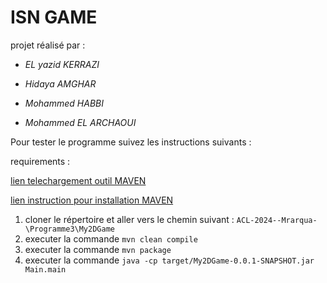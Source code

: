 # ISN GAME

projet réalisé par : 

* *EL yazid KERRAZI*

* *Hidaya AMGHAR*

* *Mohammed HABBI*

* *Mohammed EL ARCHAOUI*


Pour tester le programme suivez les instructions suivants :

requirements :

[lien telechargement outil MAVEN](https://maven.apache.org/download.cgi)

[lien instruction pour installation MAVEN](https://maven.apache.org/install.html)

1) cloner le répertoire et aller vers le chemin suivant : ```ACL-2024--Mrarqua-\Programme3\My2DGame```
2) executer la commande ``` mvn clean compile ```
3) executer la commande ``` mvn package ```
4) executer la commande ``` java -cp target/My2DGame-0.0.1-SNAPSHOT.jar Main.main ```
